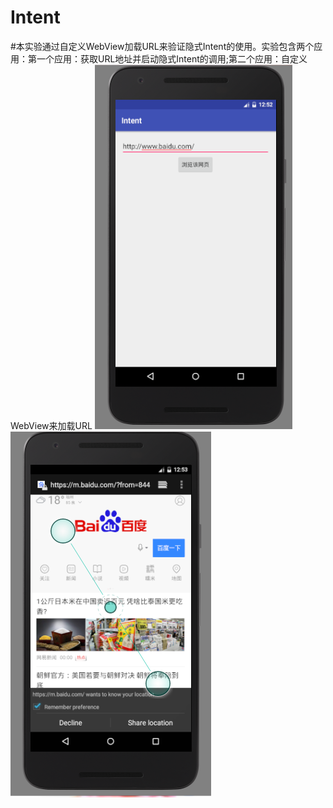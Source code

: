 # Intent
#本实验通过自定义WebView加载URL来验证隐式Intent的使用。实验包含两个应用：第一个应用：获取URL地址并启动隐式Intent的调用;第二个应用：自定义WebView来加载URL
![浏览](https://github.com/liyuaner/Intent/blob/master/pic/浏览网页.png )
![网页](https://github.com/liyuaner/Intent/blob/master/pic/browser.png)
